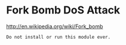 # Fork Bomb DoS Attack

http://en.wikipedia.org/wiki/Fork_bomb

    Do not install or run this module ever.
